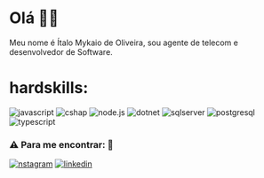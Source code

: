# Olá 	🧑‍💻

Meu nome é Ítalo Mykaio de Oliveira, sou agente de telecom e desenvolvedor de Software.


# hardskills:

![javascript](	https://img.shields.io/badge/JavaScript-323330?style=for-the-badge&logo=javascript&logoColor=F7DF1E) ![cshap](	https://img.shields.io/badge/C%23-00599C?style=for-the-badge&logo=csharp&logoColor=white) ![node.js](	https://img.shields.io/badge/Node%20js-339933?style=for-the-badge&logo=nodedotjs&logoColor=white) ![dotnet](  https://img.shields.io/badge/.NET-512BD4?style=for-the-badge&logo=&logoColor=white) ![sqlserver](	https://img.shields.io/badge/%20SQL%20Server-CC2927?style=for-the-badge&logo=microsoft%20sql%20server&logoColor=white) ![postgresql](https://img.shields.io/badge/PostgreSQL-316192?style=for-the-badge&logo=postgresql&logoColor=white) ![typescript](https://img.shields.io/badge/TypeScript-007ACC?style=for-the-badge&logo=typescript&logoColor=white)

### ⚠️ Para me encontrar:	📌

[![nstagram](https://img.shields.io/badge/Instagram-E4405F?style=for-the-badge&logo=instagram&logoColor=white)](https://www.instagram.com/_italooliveiira/) [![linkedin](https://img.shields.io/badge/LinkedIn-0077B5?style=for-the-badge&logo=linkedin&logoColor=white)](https://www.linkedin.com/in/italooliveiraaa/)

